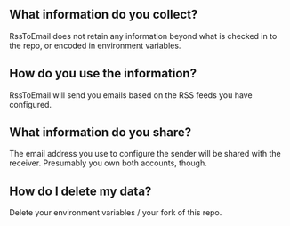 ## What information do you collect?
RssToEmail does not retain any information beyond what is checked in to the repo, or encoded in environment variables.
## How do you use the information?
RssToEmail will send you emails based on the RSS feeds you have configured.
## What information do you share?
The email address you use to configure the sender will be shared with the receiver. Presumably you own both accounts, though.
## How do I delete my data?
Delete your environment variables / your fork of this repo.
